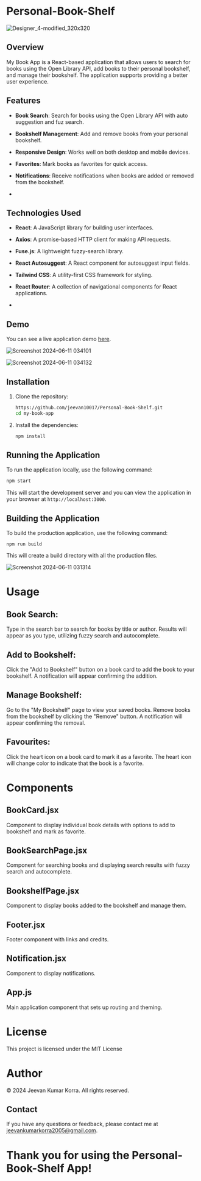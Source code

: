 # Personal-Book-Shelf
![Designer_4-modified_320x320](https://github.com/jeevan10017/Personal-Book-Shelf/assets/132948936/158f6740-bf27-4f59-8842-353df70af9bf)


## Overview

My Book App is a React-based application that allows users to search for books using the Open Library API, add books to their personal bookshelf, and manage their bookshelf. The application supports providing a better user experience.

## Features

- **Book Search**: Search for books using the Open Library API with auto suggestion and fuz search.
- **Bookshelf Management**: Add and remove books from your personal bookshelf.
- **Responsive Design**: Works well on both desktop and mobile devices.
- **Favorites**: Mark books as favorites for quick access.
- **Notifications**: Receive notifications when books are added or removed from the bookshelf.


- 
## Technologies Used

- **React**: A JavaScript library for building user interfaces.
- **Axios**: A promise-based HTTP client for making API requests.
- **Fuse.js**: A lightweight fuzzy-search library.
- **React Autosuggest**: A React component for autosuggest input fields.
- **Tailwind CSS**: A utility-first CSS framework for styling.
- **React Router**: A collection of navigational components for React applications.

- 
## Demo

You can see a live application demo [here](https://personal-bookshelf-liard.vercel.app/).

![Screenshot 2024-06-11 034101](https://github.com/jeevan10017/Personal-Book-Shelf/assets/132948936/17888be6-dce8-4b04-af03-b0ff9e386a5e)



![Screenshot 2024-06-11 034132](https://github.com/jeevan10017/Personal-Book-Shelf/assets/132948936/ff76de83-3b02-46d3-9a47-750410852e9a)





## Installation

1. Clone the repository:
    ```sh
    https://github.com/jeevan10017/Personal-Book-Shelf.git
    cd my-book-app
    ```

2. Install the dependencies:
    ```sh
    npm install
    ```

## Running the Application

To run the application locally, use the following command:
```sh
npm start
```
This will start the development server and you can view the application in your browser at ```http://localhost:3000```.

## Building the Application
To build the production application, use the following command:
```
npm run build
```
This will create a build directory with all the production files.


![Screenshot 2024-06-11 031314](https://github.com/jeevan10017/Personal-Book-Shelf/assets/132948936/5ccac10d-24cc-4832-bbc9-eec3a1615668)



# Usage

## Book Search:
Type in the search bar to search for books by title or author.
Results will appear as you type, utilizing fuzzy search and autocomplete.

## Add to Bookshelf:
Click the "Add to Bookshelf" button on a book card to add the book to your bookshelf.
A notification will appear confirming the addition.

## Manage Bookshelf:
Go to the "My Bookshelf" page to view your saved books.
Remove books from the bookshelf by clicking the "Remove" button. A notification will appear confirming the removal.

## Favourites:
Click the heart icon on a book card to mark it as a favorite.
The heart icon will change color to indicate that the book is a favorite.

# Components
## BookCard.jsx
Component to display individual book details with options to add to bookshelf and mark as favorite.

## BookSearchPage.jsx
Component for searching books and displaying search results with fuzzy search and autocomplete.

## BookshelfPage.jsx
Component to display books added to the bookshelf and manage them.

## Footer.jsx
Footer component with links and credits.

## Notification.jsx
Component to display notifications.

## App.js
Main application component that sets up routing and theming.

# License
This project is licensed under the MIT License 

# Author
© 2024 Jeevan Kumar Korra. All rights reserved.

## Contact
If you have any questions or feedback, please contact me at jeevankumarkorra2005@gmail.com.

# Thank you for using the Personal-Book-Shelf App!



